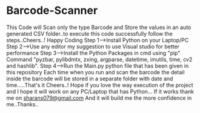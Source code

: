 # Barcode-Scanner
This Code will Scan only the type Barcode and Store the values in an auto generated CSV folder..to execute this code successfully follow the steps..Cheers..! Happy Coding
Step 1-->Install Python on your Laptop/PC
Step 2-->Use any editor my suggestion to use Visual studio for better performance
Step 3-->Install the Python Packages in cmd using "pip" Command "pyzbar, pylibdmtx, zxing, argparse, datetime, imutils, time, cv2 and hashlib".
Step 4-->Run the Main.py python file that has been given in this repository
Each time when you run and scan the barcode the detail inside the barcode will be stored in a separate folder with date and time.....That's it Cheers..!
Hope if you love the way execution of the project and I hope it will work on any PC/Laptop that has Python...
If it works thank me on sharans079@gmail.com 
And it will build me the more confidence in me..Thanks..

